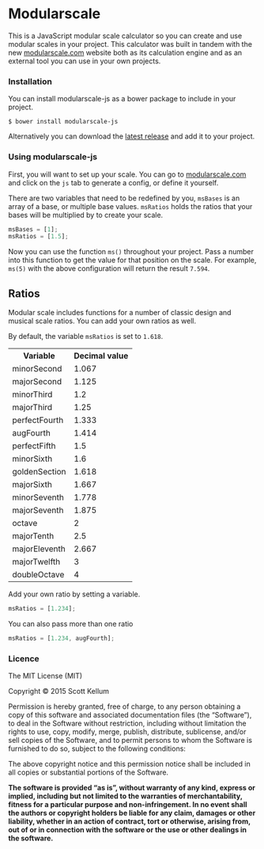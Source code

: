 # Modularscale

This is a JavaScript modular scale calculator so you can create and use modular scales in your project. This calculator was built in tandem with the new [modularscale.com](http://modularscale.com/) website both as its calculation engine and as an external tool you can use in your own projects.

### Installation

You can install modularscale-js as a bower package to include in your project.

```
$ bower install modularscale-js
```

Alternatively you can download the [latest release](https://github.com/modularscale/modularscale-js/releases) and add it to your project.

### Using modularscale-js

First, you will want to set up your scale. You can go to [modularscale.com](http://modularscale.com) and click on the `js` tab to generate a config, or define it yourself.

There are two variables that need to be redefined by you, `msBases` is an array of a base, or multiple base values. `msRatios` holds the ratios that your bases will be multiplied by to create your scale.

```js
msBases = [1];
msRatios = [1.5];
```

Now you can use the function `ms()` throughout your project. Pass a number into this function to get the value for that position on the scale. For example, `ms(5)` with the above configuration will return the result `7.594`.

## Ratios

Modular scale includes functions for a number of classic design and musical scale ratios. You can add your own ratios as well.

By default, the variable `msRatios` is set to `1.618`.

<table>

  <tr><th>Variable</th><th>Decimal value</th></tr>

  <tr><td>minorSecond   </td><td> 1.067   </td></tr>
  <tr><td>majorSecond   </td><td> 1.125   </td></tr>
  <tr><td>minorThird    </td><td> 1.2     </td></tr>
  <tr><td>majorThird    </td><td> 1.25    </td></tr>
  <tr><td>perfectFourth </td><td> 1.333   </td></tr>
  <tr><td>augFourth    </td><td> 1.414   </td></tr>
  <tr><td>perfectFifth  </td><td> 1.5     </td></tr>
  <tr><td>minorSixth    </td><td> 1.6     </td></tr>
  <tr><td>goldenSection </td><td> 1.618   </td></tr>
  <tr><td>majorSixth    </td><td> 1.667   </td></tr>
  <tr><td>minorSeventh  </td><td> 1.778   </td></tr>
  <tr><td>majorSeventh  </td><td> 1.875   </td></tr>
  <tr><td>octave        </td><td> 2       </td></tr>
  <tr><td>majorTenth    </td><td> 2.5     </td></tr>
  <tr><td>majorEleventh </td><td> 2.667   </td></tr>
  <tr><td>majorTwelfth  </td><td> 3       </td></tr>
  <tr><td>doubleOctave  </td><td> 4       </td></tr>

</table>

Add your own ratio by setting a variable.

```js
msRatios = [1.234];
```

You can also pass more than one ratio

```js
msRatios = [1.234, augFourth];
```

### Licence

The MIT License (MIT)

Copyright © 2015 Scott Kellum

Permission is hereby granted, free of charge, to any person obtaining a copy of this software and associated documentation files (the “Software”), to deal in the Software without restriction, including without limitation the rights to use, copy, modify, merge, publish, distribute, sublicense, and/or sell copies of the Software, and to permit persons to whom the Software is furnished to do so, subject to the following conditions:

The above copyright notice and this permission notice shall be included in all copies or substantial portions of the Software.

**The software is provided “as is”, without warranty of any kind, express or implied, including but not limited to the warranties of merchantability, fitness for a particular purpose and non-infringement. In no event shall the authors or copyright holders be liable for any claim, damages or other liability, whether in an action of contract, tort or otherwise, arising from, out of or in connection with the software or the use or other dealings in the software.**